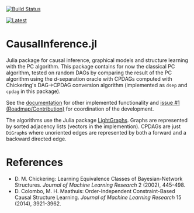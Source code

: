 
[![Build Status](https://travis-ci.org/mschauer/CausalInference.jl.svg?branch=master)](https://travis-ci.org/mschauer/CausalInference.jl)
<!-- [![Coverage Status](https://coveralls.io/repos/github/mschauer/CausalInference.jl/badge.svg?branch=master)](https://coveralls.io/github/mschauer/CausalInference.jl?branch=master)
[![codecov.io](http://codecov.io/github/mschauer/CausalInference.jl/coverage.svg?branch=master)](http://codecov.io/github/mschauer/CausalInference.jl?branch=master)-->

[![Latest](https://img.shields.io/badge/docs-latest-blue.svg)](https://mschauer.github.io/CausalInference.jl/latest/)

# CausalInference.jl

Julia package for causal inference, graphical models and structure learning with the PC algorithm. This package contains for now the classical PC algorithm, tested on random DAGs by comparing the result of the PC algorithm using the *d*-separation oracle with CPDAGs computed with Chickering's DAG->CPDAG conversion algorithm (implemented as `dsep` and `cpdag` in this package).

See the [documentation](https://mschauer.github.io/CausalInference.jl/latest/) for other implemented functionality and [issue #1 (Roadmap/Contribution)](https://github.com/mschauer/CausalInference.jl/issues/1) for coordination of the development.

The algorithms use the Julia package [LightGraphs](https://github.com/JuliaGraphs/LightGraphs.jl). Graphs are represented by sorted adjacency lists (vectors in the implemention). CPDAGs are just `DiGraph`s where unoriented edges are represented by both a forward and a backward directed edge.

# References

* D. M. Chickering: Learning Equivalence Classes of Bayesian-Network Structures. *Journal of Machine Learning Research* 2 (2002), 445-498.
* D. Colombo, M. H. Maathuis: Order-Independent Constraint-Based Causal Structure Learning. *Journal of Machine Learning Research* 15 (2014), 3921-3962.



